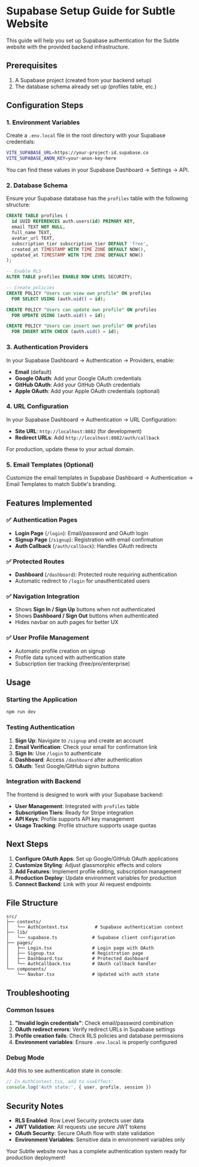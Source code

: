 # Supabase Setup Guide for Subtle Website

This guide will help you set up Supabase authentication for the Subtle website with the provided backend infrastructure.

## Prerequisites

1. A Supabase project (created from your backend setup)
2. The database schema already set up (profiles table, etc.)

## Configuration Steps

### 1. Environment Variables

Create a `.env.local` file in the root directory with your Supabase credentials:

```bash
VITE_SUPABASE_URL=https://your-project-id.supabase.co
VITE_SUPABASE_ANON_KEY=your-anon-key-here
```

You can find these values in your Supabase Dashboard → Settings → API.

### 2. Database Schema

Ensure your Supabase database has the `profiles` table with the following structure:

```sql
CREATE TABLE profiles (
  id UUID REFERENCES auth.users(id) PRIMARY KEY,
  email TEXT NOT NULL,
  full_name TEXT,
  avatar_url TEXT,
  subscription_tier subscription_tier DEFAULT 'free',
  created_at TIMESTAMP WITH TIME ZONE DEFAULT NOW(),
  updated_at TIMESTAMP WITH TIME ZONE DEFAULT NOW()
);

-- Enable RLS
ALTER TABLE profiles ENABLE ROW LEVEL SECURITY;

-- Create policies
CREATE POLICY "Users can view own profile" ON profiles
  FOR SELECT USING (auth.uid() = id);

CREATE POLICY "Users can update own profile" ON profiles
  FOR UPDATE USING (auth.uid() = id);

CREATE POLICY "Users can insert own profile" ON profiles
  FOR INSERT WITH CHECK (auth.uid() = id);
```

### 3. Authentication Providers

In your Supabase Dashboard → Authentication → Providers, enable:

- **Email** (default)
- **Google OAuth**: Add your Google OAuth credentials
- **GitHub OAuth**: Add your GitHub OAuth credentials
- **Apple OAuth**: Add your Apple OAuth credentials (optional)

### 4. URL Configuration

In your Supabase Dashboard → Authentication → URL Configuration:

- **Site URL**: `http://localhost:8082` (for development)
- **Redirect URLs**: Add `http://localhost:8082/auth/callback`

For production, update these to your actual domain.

### 5. Email Templates (Optional)

Customize the email templates in Supabase Dashboard → Authentication → Email Templates to match Subtle's branding.

## Features Implemented

### ✅ Authentication Pages

- **Login Page** (`/login`): Email/password and OAuth login
- **Signup Page** (`/signup`): Registration with email confirmation
- **Auth Callback** (`/auth/callback`): Handles OAuth redirects

### ✅ Protected Routes

- **Dashboard** (`/dashboard`): Protected route requiring authentication
- Automatic redirect to `/login` for unauthenticated users

### ✅ Navigation Integration

- Shows **Sign In / Sign Up** buttons when not authenticated
- Shows **Dashboard / Sign Out** buttons when authenticated
- Hides navbar on auth pages for better UX

### ✅ User Profile Management

- Automatic profile creation on signup
- Profile data synced with authentication state
- Subscription tier tracking (free/pro/enterprise)

## Usage

### Starting the Application

```bash
npm run dev
```

### Testing Authentication

1. **Sign Up**: Navigate to `/signup` and create an account
2. **Email Verification**: Check your email for confirmation link
3. **Sign In**: Use `/login` to authenticate
4. **Dashboard**: Access `/dashboard` after authentication
5. **OAuth**: Test Google/GitHub signin buttons

### Integration with Backend

The frontend is designed to work with your Supabase backend:

- **User Management**: Integrated with `profiles` table
- **Subscription Tiers**: Ready for Stripe integration
- **API Keys**: Profile supports API key management
- **Usage Tracking**: Profile structure supports usage quotas

## Next Steps

1. **Configure OAuth Apps**: Set up Google/GitHub OAuth applications
2. **Customize Styling**: Adjust glassmorphic effects and colors
3. **Add Features**: Implement profile editing, subscription management
4. **Production Deploy**: Update environment variables for production
5. **Connect Backend**: Link with your AI request endpoints

## File Structure

```
src/
├── contexts/
│   └── AuthContext.tsx          # Supabase authentication context
├── lib/
│   └── supabase.ts             # Supabase client configuration
├── pages/
│   ├── Login.tsx               # Login page with OAuth
│   ├── Signup.tsx              # Registration page
│   ├── Dashboard.tsx           # Protected dashboard
│   └── AuthCallback.tsx        # OAuth callback handler
└── components/
    └── Navbar.tsx              # Updated with auth state
```

## Troubleshooting

### Common Issues

1. **"Invalid login credentials"**: Check email/password combination
2. **OAuth redirect errors**: Verify redirect URLs in Supabase settings
3. **Profile creation fails**: Check RLS policies and database permissions
4. **Environment variables**: Ensure `.env.local` is properly configured

### Debug Mode

Add this to see authentication state in console:

```typescript
// In AuthContext.tsx, add to useEffect:
console.log('Auth state:', { user, profile, session })
```

## Security Notes

- **RLS Enabled**: Row Level Security protects user data
- **JWT Validation**: All requests use secure JWT tokens
- **OAuth Security**: Secure OAuth flow with state validation
- **Environment Variables**: Sensitive data in environment variables only

Your Subtle website now has a complete authentication system ready for production deployment!
